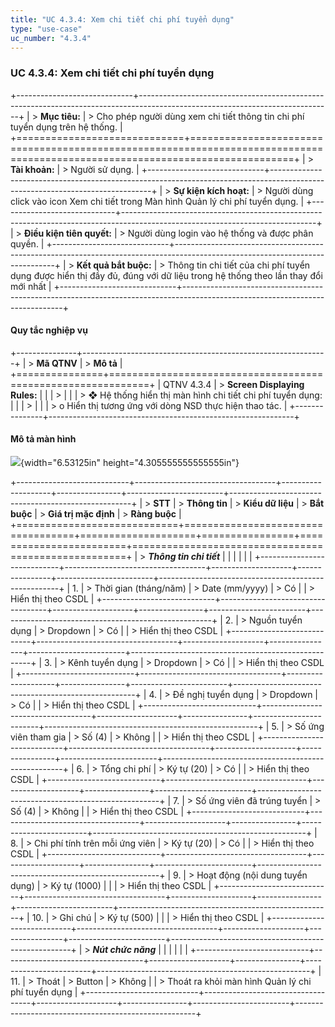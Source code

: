 ```yaml
---
title: "UC 4.3.4: Xem chi tiết chi phí tuyển dụng"
type: "use-case"
uc_number: "4.3.4"
---
```


### UC 4.3.4: Xem chi tiết chi phí tuyển dụng 

+-----------------------------+------------------------------------------------------------------------------------------------------------------------------+
| > **Mục tiêu:**             | > Cho phép người dùng xem chi tiết thông tin chi phí tuyển dụng trên hệ thống.                                               |
+=============================+==============================================================================================================================+
| > **Tài khoản:**            | > Người sử dụng.                                                                                                             |
+-----------------------------+------------------------------------------------------------------------------------------------------------------------------+
| > **Sự kiện kích hoạt:**    | > Người dùng click vào icon Xem chi tiết trong Màn hình Quản lý chi phí tuyển dụng.                                          |
+-----------------------------+------------------------------------------------------------------------------------------------------------------------------+
| > **Điều kiện tiên quyết:** | > Người dùng login vào hệ thống và được phân quyền.                                                                          |
+-----------------------------+------------------------------------------------------------------------------------------------------------------------------+
| > **Kết quả bắt buộc:**     | > Thông tin chi tiết của chi phí tuyển dụng được hiển thị đầy đủ, đúng với dữ liệu trong hệ thống theo lần thay đổi mới nhất |
+-----------------------------+------------------------------------------------------------------------------------------------------------------------------+

#### Quy tắc nghiệp vụ

+---------------+-------------------------------------------------------------+
| > **Mã QTNV** | > **Mô tả**                                                 |
+===============+=============================================================+
| QTNV 4.3.4    | > **Screen Displaying Rules:**                              |
|               | >                                                           |
|               | > ❖ Hệ thống hiển thị màn hình chi tiết chi phí tuyển dụng: |
|               | >                                                           |
|               | > o Hiển thị tương ứng với dòng NSD thực hiện thao tác.     |
+---------------+-------------------------------------------------------------+

#### Mô tả màn hình

![](media/image25.png){width="6.53125in" height="4.305555555555555in"}

+----------------------------+-----------------------------------+--------------------+----------------+------------------------+-----------------------------------------------------+
| > **STT**                  | > **Thông tin**                   | > **Kiểu dữ liệu** | > **Bắt buộc** | > **Giá trị mặc định** | > **Ràng buộc**                                     |
+============================+===================================+====================+================+========================+=====================================================+
| > ***Thông tin chi tiết*** |                                   |                    |                |                        |                                                     |
+----------------------------+-----------------------------------+--------------------+----------------+------------------------+-----------------------------------------------------+
| 1\.                        | > Thời gian (tháng/năm)           | > Date (mm/yyyy)   | > Có           |                        | > Hiển thị theo CSDL                                |
+----------------------------+-----------------------------------+--------------------+----------------+------------------------+-----------------------------------------------------+
| 2\.                        | > Nguồn tuyển dụng                | > Dropdown         | > Có           |                        | > Hiển thị theo CSDL                                |
+----------------------------+-----------------------------------+--------------------+----------------+------------------------+-----------------------------------------------------+
| 3\.                        | > Kênh tuyển dụng                 | > Dropdown         | > Có           |                        | > Hiển thị theo CSDL                                |
+----------------------------+-----------------------------------+--------------------+----------------+------------------------+-----------------------------------------------------+
| 4\.                        | > Đề nghị tuyển dụng              | > Dropdown         | > Có           |                        | > Hiển thị theo CSDL                                |
+----------------------------+-----------------------------------+--------------------+----------------+------------------------+-----------------------------------------------------+
| 5\.                        | > Số ứng viên tham gia            | > Số (4)           | > Không        |                        | > Hiển thị theo CSDL                                |
+----------------------------+-----------------------------------+--------------------+----------------+------------------------+-----------------------------------------------------+
| 6\.                        | > Tổng chi phí                    | > Ký tự (20)       | > Có           |                        | > Hiển thị theo CSDL                                |
+----------------------------+-----------------------------------+--------------------+----------------+------------------------+-----------------------------------------------------+
| 7\.                        | > Số ứng viên đã trúng tuyển      | > Số (4)           | > Không        |                        | > Hiển thị theo CSDL                                |
+----------------------------+-----------------------------------+--------------------+----------------+------------------------+-----------------------------------------------------+
| 8\.                        | > Chi phí tính trên mỗi ứng viên  | > Ký tự (20)       | > Có           |                        | > Hiển thị theo CSDL                                |
+----------------------------+-----------------------------------+--------------------+----------------+------------------------+-----------------------------------------------------+
| 9\.                        | > Hoạt động (nội dung tuyển dụng) | > Ký tự (1000)     |                |                        | > Hiển thị theo CSDL                                |
+----------------------------+-----------------------------------+--------------------+----------------+------------------------+-----------------------------------------------------+
| 10\.                       | > Ghi chú                         | > Ký tự (500)      |                |                        | > Hiển thị theo CSDL                                |
+----------------------------+-----------------------------------+--------------------+----------------+------------------------+-----------------------------------------------------+
| > ***Nút chức năng***      |                                   |                    |                |                        |                                                     |
+----------------------------+-----------------------------------+--------------------+----------------+------------------------+-----------------------------------------------------+
| 11\.                       | > Thoát                           | > Button           | > Không        |                        | > Thoát ra khỏi màn hình Quản lý chi phí tuyển dụng |
+----------------------------+-----------------------------------+--------------------+----------------+------------------------+-----------------------------------------------------+
